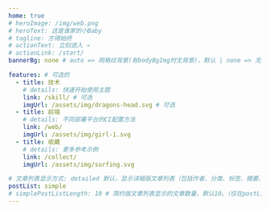 ```yaml
---
home: true
# heroImage: /img/web.png
# heroText: 这是谁家的小Baby
# tagline: 方得始终
# actionText: 立刻进入 →
# actionLink: /start/
bannerBg: none # auto => 网格纹背景(有bodyBgImg时无背景)，默认 | none => 无 | '大图地址' | background: 自定义背景样式       提示：如发现文本颜色不适应你的背景时可以到palette.styl修改$bannerTextColor变量

features: # 可选的
  - title: 技术
    # details: 快速开始使用主题
    link: /skill/ # 可选
    imgUrl: /assets/img/dragons-head.svg # 可选
  - title: 前端
    # details: 不同部署平台的CI配置方法
    link: /web/
    imgUrl: /assets/img/girl-1.svg
  - title: 收藏
    # details: 更多参考示例
    link: /collect/
    imgUrl: /assets/img/surfing.svg

# 文章列表显示方式: detailed 默认，显示详细版文章列表（包括作者、分类、标签、摘要、分页等）| simple => 显示简约版文章列表（仅标题和日期）| none 不显示文章列表
postList: simple
# simplePostListLength: 10 # 简约版文章列表显示的文章数量，默认10。（仅在postList设置为simple时生效）
---
```

